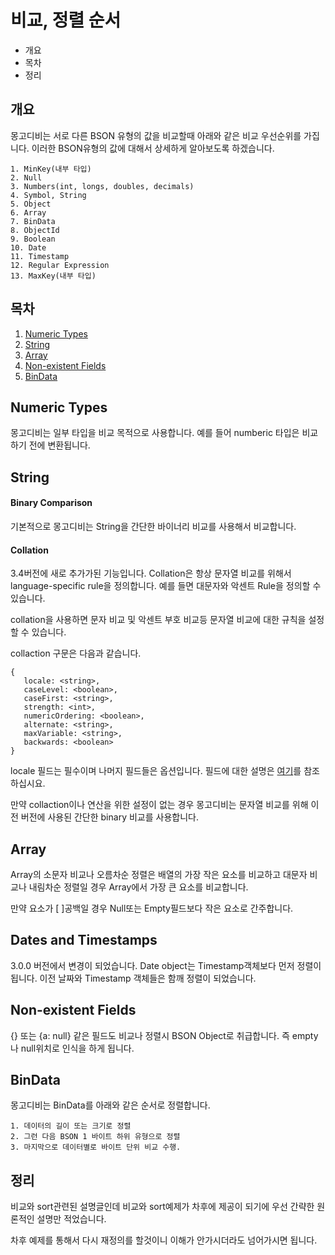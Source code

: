 # 비교, 정렬 순서

* 개요
* 목차
* 정리

## 개요
몽고디비는 서로 다른 BSON 유형의 값을 비교할때 아래와 같은 비교 우선순위를 가집니다. 이러한 BSON유형의 값에 대해서 상세하게 알아보도록 하겠습니다.

    1. MinKey(내부 타입)
    2. Null
    3. Numbers(int, longs, doubles, decimals)
    4. Symbol, String
    5. Object
    6. Array
    7. BinData
    8. ObjectId
    9. Boolean
    10. Date
    11. Timestamp
    12. Regular Expression
    13. MaxKey(내부 타입)

## <a name='TOC'><a name='TOC'>목차</a>

  1. [Numeric Types](#numerictypes)
  1. [String](#string)
  1. [Array](#array)
  1. [Non-existent Fields](#nonexistentfields)
  1. [BinData](#binData)
  

## <a name='numerictypes'><a name='numerictypes'>Numeric Types</a> 
몽고디비는 일부 타입을 비교 목적으로 사용합니다. 예를 들어 numberic 타입은 비교하기 전에 변환됩니다.

## <a name='string'><a name='string'>String</a> 

#### Binary Comparison
기본적으로 몽고디비는 String을 간단한 바이너리 비교를 사용해서 비교합니다.

#### Collation
3.4버전에 새로 추가가된 기능입니다. Collation은 항상 문자열 비교를 위해서 language-specific rule을 정의합니다. 예를 들면 대문자와 악센트 Rule을 정의할 수 있습니다.

collation을 사용하면 문자 비교 및 악센트 부호 비교등 문자열 비교에 대한 규칙을 설정 할 수 있습니다.
 
collaction 구문은 다음과 같습니다.

    {
       locale: <string>,
       caseLevel: <boolean>,
       caseFirst: <string>,
       strength: <int>,
       numericOrdering: <boolean>,
       alternate: <string>,
       maxVariable: <string>,
       backwards: <boolean>
    }

locale 필드는 필수이며 나머지 필드들은 옵션입니다. 필드에 대한 설명은 [여기](https://docs.mongodb.com/manual/reference/collation/#collation-document-fields)를 참조하십시요.

만약 collaction이나 연산을 위한 설정이 없는 경우 몽고디비는 문자열 비교를 위해 이전 버전에 사용된 간단한 binary 비교를 사용합니다.

## <a name='array'><a name='array'>Array</a>
Array의 소문자 비교나 오름차순 정렬은 배열의 가장 작은 요소를 비교하고 대문자 비교나 내림차순 정렬일 경우 Array에서 가장 큰 요소를 비교합니다.

만약 요소가 [ ]공백일 경우 Null또는 Empty필드보다 작은 요소로 간주합니다.

## <a name='datesandtimestamps'><a name='datesandtimestamps'>Dates and Timestamps</a>
3.0.0 버전에서 변경이 되었습니다. Date object는 Timestamp객체보다 먼저 정렬이 됩니다. 이전 날짜와 Timestamp 객체들은 함깨 정렬이 되었습니다.

## <a name='nonexistentfields'><a name='nonexistentfields'>Non-existent Fields</a>
{} 또는 {a: null} 같은 필드도 비교나 정렬시 BSON Object로 취급합니다. 즉 empty나 null위치로 인식을 하게 됩니다.

## <a name='binData'><a name='binData'>BinData</a>
몽고디비는 BinData를 아래와 같은 순서로 정렬합니다.

    1. 데이터의 길이 또는 크기로 정렬
    2. 그런 다음 BSON 1 바이트 하위 유형으로 정렬
    3. 마지막으로 데이터별로 바이트 단위 비교 수행.

## 정리
비교와 sort관련된 설명글인데 비교와 sort예제가 차후에 제공이 되기에 우선 간략한 원론적인 설명만 적었습니다.

차후 예제를 통해서 다시 재정의를 할것이니 이해가 안가시더라도 넘어가시면 됩니다.